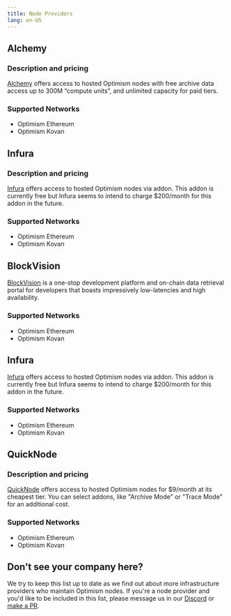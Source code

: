 ```yaml
---
title: Node Providers
lang: en-US
---
```


## Alchemy

### Description and pricing

[Alchemy](https://docs.alchemy.com/alchemy/apis/optimism-api) offers access to hosted Optimism nodes with free archive data access up to 300M “compute units”, and unlimited capacity for paid tiers.

### Supported Networks

- Optimism Ethereum
- Optimism Kovan


## Infura

### Description and pricing

[Infura](https://infura.io) offers access to hosted Optimism nodes via addon.
This addon is currently free but Infura seems to intend to charge $200/month for this addon in the future.

### Supported Networks

- Optimism Ethereum
- Optimism Kovan

## BlockVision

[BlockVision](https://blockvision.org/) is a one-stop development platform and on-chain data retrieval portal for developers that boasts impressively low-latencies and high availability.

### Supported Networks

- Optimism Ethereum
- Optimism Kovan

## Infura
[Infura](https://infura.io/) offers access to hosted Optimism nodes via addon. 
This addon is currently free but Infura seems to intend to charge $200/month for this addon in the future.

### Supported Networks

- Optimism Ethereum
- Optimism Kovan


## QuickNode

### Description and pricing

[QuickNode](https://www.quicknode.com/) offers access to hosted Optimism nodes for $9/month at its cheapest tier.
You can select addons, like "Archive Mode" or "Trace Mode" for an additional cost.

### Supported Networks

- Optimism Ethereum
- Optimism Kovan


## Don't see your company here?

We try to keep this list up to date as we find out about more infrastructure providers who maintain Optimism nodes.
If you're a node provider and you'd like to be included in this list, please message us in our [Discord](https://discord.optimism.io) or [make a PR](https://github.com/ethereum-optimism/community-hub/pulls). 
